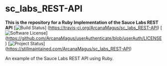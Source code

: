# sc_labs_REST-API
**This is the repository for a Ruby Implementation of the Sauce Labs REST API** 
[![Build Status](https://travis-ci.org/ArcanaMagus/sc_labs_REST-API.svg?branch=Ruby)]
(https://travis-ci.org/ArcanaMagus/sc_labs_REST-API)
[![Software License](https://img.shields.io/badge/license-MIT-brightgreen.svg)]
(https://github.com/ArcanaMagus/userAuthenticate/blob/userAuth/LICENSE)
[![Project Status](https://stillmaintained.com/ArcanaMagus/sc_labs_REST-API.png)]
(https://stillmaintained.com/ArcanaMagus/sc_labs_REST-API)

An example of the Sauce Labs REST API using Ruby.

